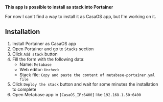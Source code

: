 **This app is possible to install as stack into Portainer**

For now I can't find a way to install it as CasaOS app, but I'm working on it.

## Installation

1. Install Portainer as CasaOS app
2. Open Portainer and go to `Stacks` section
3. Click `Add stack` button
4. Fill the form with the following data:
   - Name: `Metabase`
   - Web editor: `Uncheck`
   - Stack file: `Copy and paste the content of metabase-portainer.yml file`
5. Click `Deploy the stack` button and wait for some minutes the installation to complete
6. Open Metabase app in `[CasaOS_IP:6400]` like `192.168.1.50:6400`

